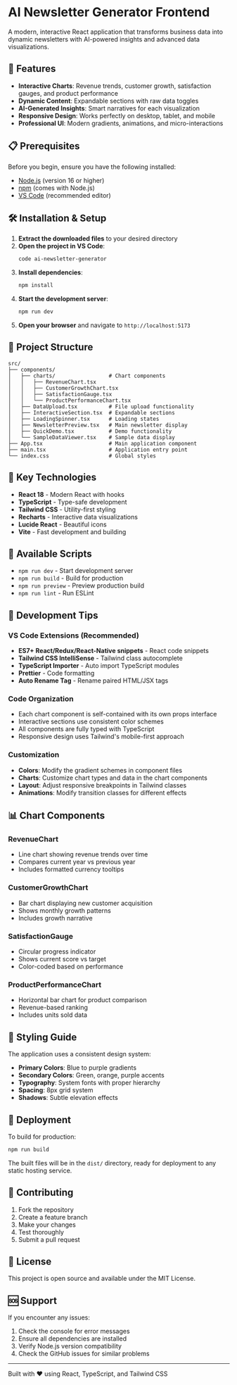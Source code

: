 # AI Newsletter Generator Frontend

A modern, interactive React application that transforms business data into dynamic newsletters with AI-powered insights and advanced data visualizations.

## 🚀 Features

- **Interactive Charts**: Revenue trends, customer growth, satisfaction gauges, and product performance
- **Dynamic Content**: Expandable sections with raw data toggles
- **AI-Generated Insights**: Smart narratives for each visualization
- **Responsive Design**: Works perfectly on desktop, tablet, and mobile
- **Professional UI**: Modern gradients, animations, and micro-interactions

## 📋 Prerequisites

Before you begin, ensure you have the following installed:
- [Node.js](https://nodejs.org/) (version 16 or higher)
- [npm](https://www.npmjs.com/) (comes with Node.js)
- [VS Code](https://code.visualstudio.com/) (recommended editor)

## 🛠️ Installation & Setup

1. **Extract the downloaded files** to your desired directory
2. **Open the project in VS Code**:
   ```bash
   code ai-newsletter-generator
   ```
3. **Install dependencies**:
   ```bash
   npm install
   ```
4. **Start the development server**:
   ```bash
   npm run dev
   ```
5. **Open your browser** and navigate to `http://localhost:5173`

## 📁 Project Structure

```
src/
├── components/
│   ├── charts/                 # Chart components
│   │   ├── RevenueChart.tsx
│   │   ├── CustomerGrowthChart.tsx
│   │   ├── SatisfactionGauge.tsx
│   │   └── ProductPerformanceChart.tsx
│   ├── DataUpload.tsx          # File upload functionality
│   ├── InteractiveSection.tsx  # Expandable sections
│   ├── LoadingSpinner.tsx      # Loading states
│   ├── NewsletterPreview.tsx   # Main newsletter display
│   ├── QuickDemo.tsx           # Demo functionality
│   └── SampleDataViewer.tsx    # Sample data display
├── App.tsx                     # Main application component
├── main.tsx                    # Application entry point
└── index.css                   # Global styles
```

## 🎨 Key Technologies

- **React 18** - Modern React with hooks
- **TypeScript** - Type-safe development
- **Tailwind CSS** - Utility-first styling
- **Recharts** - Interactive data visualizations
- **Lucide React** - Beautiful icons
- **Vite** - Fast development and building

## 🔧 Available Scripts

- `npm run dev` - Start development server
- `npm run build` - Build for production
- `npm run preview` - Preview production build
- `npm run lint` - Run ESLint

## 🎯 Development Tips

### VS Code Extensions (Recommended)
- **ES7+ React/Redux/React-Native snippets** - React code snippets
- **Tailwind CSS IntelliSense** - Tailwind class autocomplete
- **TypeScript Importer** - Auto import TypeScript modules
- **Prettier** - Code formatting
- **Auto Rename Tag** - Rename paired HTML/JSX tags

### Code Organization
- Each chart component is self-contained with its own props interface
- Interactive sections use consistent color schemes
- All components are fully typed with TypeScript
- Responsive design uses Tailwind's mobile-first approach

### Customization
- **Colors**: Modify the gradient schemes in component files
- **Charts**: Customize chart types and data in the chart components
- **Layout**: Adjust responsive breakpoints in Tailwind classes
- **Animations**: Modify transition classes for different effects

## 📊 Chart Components

### RevenueChart
- Line chart showing revenue trends over time
- Compares current year vs previous year
- Includes formatted currency tooltips

### CustomerGrowthChart
- Bar chart displaying new customer acquisition
- Shows monthly growth patterns
- Includes growth narrative

### SatisfactionGauge
- Circular progress indicator
- Shows current score vs target
- Color-coded based on performance

### ProductPerformanceChart
- Horizontal bar chart for product comparison
- Revenue-based ranking
- Includes units sold data

## 🎨 Styling Guide

The application uses a consistent design system:
- **Primary Colors**: Blue to purple gradients
- **Secondary Colors**: Green, orange, purple accents
- **Typography**: System fonts with proper hierarchy
- **Spacing**: 8px grid system
- **Shadows**: Subtle elevation effects

## 🚀 Deployment

To build for production:
```bash
npm run build
```

The built files will be in the `dist/` directory, ready for deployment to any static hosting service.

## 🤝 Contributing

1. Fork the repository
2. Create a feature branch
3. Make your changes
4. Test thoroughly
5. Submit a pull request

## 📝 License

This project is open source and available under the MIT License.

## 🆘 Support

If you encounter any issues:
1. Check the console for error messages
2. Ensure all dependencies are installed
3. Verify Node.js version compatibility
4. Check the GitHub issues for similar problems

---

Built with ❤️ using React, TypeScript, and Tailwind CSS